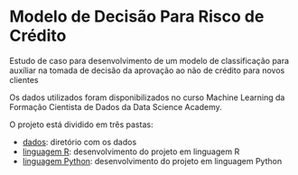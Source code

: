 # Modelo de Decisão Para Risco de Crédito
Estudo de caso para desenvolvimento de um modelo de classificação para auxíliar na tomada de decisão da aprovação ao não de crédito para novos clientes

Os dados utilizados foram disponibilizados no curso Machine Learning da Formação Cientista de Dados da Data Science Academy.

O projeto está dividido em três pastas:
- [dados](./data): diretório com os dados
- [linguagem R](./modeloR): desenvolvimento do projeto em linguagem R
- [linguagem Python](./modeloPython): desenvolvimento do projeto em linguagem Python
